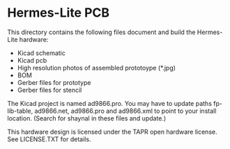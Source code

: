 Hermes-Lite PCB
===============

This directory contains the following files document and build the Hermes-Lite hardware:

 * Kicad schematic
 * Kicad pcb 
 * High resolution photos of assembled prototoype (*.jpg)
 * BOM 
 * Gerber files for prototype
 * Gerber files for stencil

The Kicad project is named ad9866.pro. You may have to update paths fp-lib-table, ad9866.net, ad9866.pro and ad9866.xml to point to your install location. (Search for shaynal in these files and update.)

This hardware design is licensed under the TAPR open hardware license. See LICENSE.TXT for details.

